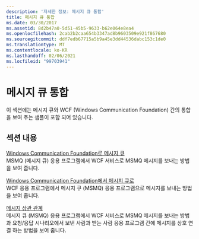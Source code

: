 ```yaml
---
description: '자세한 정보: 메시지 큐 통합'
title: 메시지 큐 통합
ms.date: 03/30/2017
ms.assetid: 8d2b47a0-5d51-45b5-9633-b62e064e8ea4
ms.openlocfilehash: 2cab2b2caa654b3347ad8b9603509e921f867680
ms.sourcegitcommit: ddf7edb67715a5b9a45e3dd44536dabc153c1de0
ms.translationtype: MT
ms.contentlocale: ko-KR
ms.lasthandoff: 02/06/2021
ms.locfileid: "99703941"
---
```

# <a name="message-queueing-integration"></a>메시지 큐 통합

이 섹션에는 메시지 큐와 WCF (Windows Communication Foundation) 간의 통합을 보여 주는 샘플이 포함 되어 있습니다.  
  
## <a name="in-this-section"></a>섹션 내용  

 [Windows Communication Foundation로 메시지 큐](message-queuing-to-wcf.md)  
 MSMQ (메시지 큐) 응용 프로그램에서 WCF 서비스로 MSMQ 메시지를 보내는 방법을 보여 줍니다.
  
 [Windows Communication Foundation에서 메시지 큐로](wcf-to-message-queuing.md)  
 WCF 응용 프로그램에서 메시지 큐 (MSMQ) 응용 프로그램으로 메시지를 보내는 방법을 보여 줍니다.  
  
 [메시지 상관 관계](message-correlation.md)  
 메시지 큐 (MSMQ) 응용 프로그램에서 WCF 서비스로 MSMQ 메시지를 보내는 방법과 요청/응답 시나리오에서 보낸 사람과 받는 사람 응용 프로그램 간에 메시지를 상호 연결 하는 방법을 보여 줍니다.
